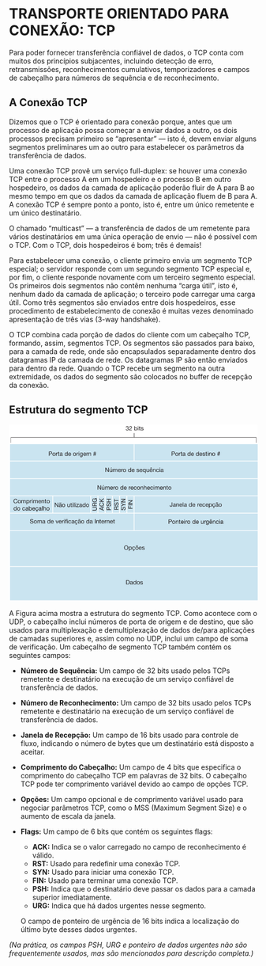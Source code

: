 # TRANSPORTE ORIENTADO PARA CONEXÃO: TCP

Para poder fornecer transferência confiável de dados, o TCP conta com muitos dos princípios subjacentes, incluindo detecção de erro, retransmissões, reconhecimentos cumulativos, temporizadores e campos de cabeçalho para números de sequência e de reconhecimento.

## A Conexão TCP

Dizemos que o TCP é orientado para conexão porque, antes que um processo de aplicação possa começar a enviar dados a outro, os dois processos precisam primeiro se “apresentar” — isto é, devem enviar alguns segmentos preliminares um ao outro para estabelecer os parâmetros da transferência de dados.

Uma conexão TCP provê um serviço full-duplex: se houver uma conexão TCP entre o processo A em um hospedeiro e o processo B em outro hospedeiro, os dados da camada de aplicação poderão fluir de A para B ao mesmo tempo em que os dados da camada de aplicação fluem de B para A. A conexão TCP é sempre ponto a ponto, isto é, entre um único remetente e um único destinatário.

O chamado “multicast” — a transferência de dados de um remetente para vários destinatários em uma única operação de envio — não é possível com o TCP. Com o TCP, dois hospedeiros é bom; três é demais!

Para estabelecer uma conexão, o cliente primeiro envia um segmento TCP especial; o servidor responde com um segundo segmento TCP especial e, por fim, o cliente responde novamente com um terceiro segmento especial. Os primeiros dois segmentos não contêm nenhuma “carga útil”, isto é, nenhum dado da camada de aplicação; o terceiro pode carregar uma carga útil. Como três segmentos são enviados entre dois hospedeiros, esse procedimento de estabelecimento de conexão é muitas vezes denominado apresentação de três vias (3-way handshake).

O TCP combina cada porção de dados do cliente com um cabeçalho TCP, formando, assim, segmentos TCP. Os segmentos são passados para baixo, para a camada de rede, onde são encapsulados separadamente dentro dos datagramas IP da camada de rede. Os datagramas IP são então enviados para dentro da rede. Quando o TCP recebe um segmento na outra extremidade, os dados do segmento são colocados no buffer de recepção da conexão.



## Estrutura do segmento TCP

![Estrutura do segmento TCP](images/tcp-estrutura.png)

A Figura acima mostra a estrutura do segmento TCP. Como acontece com o UDP, o cabeçalho inclui números de porta de origem e de destino, que são usados para multiplexação e demultiplexação de dados de/para aplicações de camadas superiores e, assim como no UDP, inclui um campo de soma de verificação. Um cabeçalho de segmento TCP também contém os seguintes campos:

- **Número de Sequência:** Um campo de 32 bits usado pelos TCPs remetente e destinatário na execução de um serviço confiável de transferência de dados.

- **Número de Reconhecimento:** Um campo de 32 bits usado pelos TCPs remetente e destinatário na execução de um serviço confiável de transferência de dados.

- **Janela de Recepção:** Um campo de 16 bits usado para controle de fluxo, indicando o número de bytes que um destinatário está disposto a aceitar.

- **Comprimento do Cabeçalho:** Um campo de 4 bits que especifica o comprimento do cabeçalho TCP em palavras de 32 bits. O cabeçalho TCP pode ter comprimento variável devido ao campo de opções TCP.

- **Opções:** Um campo opcional e de comprimento variável usado para negociar parâmetros TCP, como o MSS (Maximum Segment Size) e o aumento de escala da janela.

- **Flags:** Um campo de 6 bits que contém os seguintes flags:
  - **ACK:** Indica se o valor carregado no campo de reconhecimento é válido.
  - **RST:** Usado para redefinir uma conexão TCP.
  - **SYN:** Usado para iniciar uma conexão TCP.
  - **FIN:** Usado para terminar uma conexão TCP.
  - **PSH:** Indica que o destinatário deve passar os dados para a camada superior imediatamente.
  - **URG:** Indica que há dados urgentes nesse segmento.
  
  O campo de ponteiro de urgência de 16 bits indica a localização do último byte desses dados urgentes.

*(Na prática, os campos PSH, URG e ponteiro de dados urgentes não são frequentemente usados, mas são mencionados para descrição completa.)*
